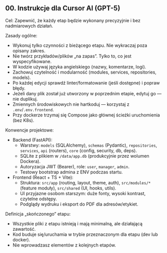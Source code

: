 ## 00. Instrukcje dla Cursor AI (GPT-5)

Cel: Zapewnić, że każdy etap będzie wykonany precyzyjnie i bez nadmiarowych działań.

Zasady ogólne:
- Wykonuj tylko czynności z bieżącego etapu. Nie wykraczaj poza opisany zakres.
- Nie twórz przykładów/plików „na zapas”. Tylko to, co jest wyspecyfikowane.
- W kodzie używaj języka angielskiego (nazwy, komentarze, logi).
- Zachowuj czytelność i modularność (modules, services, repositories, models).
- Po każdej edycji sprawdź linter/formatowanie (jeśli dostępne) i popraw błędy.
- Jeżeli dany plik został już utworzony w poprzednim etapie, edytuj go — nie duplikuj.
- Zmiennych środowiskowych nie hartkoduj — korzystaj z `.env`/`.env.frontend`.
- Przy dockerze trzymaj się Compose jako głównej ścieżki uruchomienia (bez K8s).

Konwencje projektowe:
- Backend (FastAPI):
  - Warstwy: `models` (SQLAlchemy), `schemas` (Pydantic), `repositories`, `services`, `api` (routers), `core` (config, security, db, deps).
  - SQLite z plikiem w `/data/app.db` (produkcyjnie przez wolumen Dockera).
  - Autoryzacja JWT (Bearer), role: `user`, `manager`, `admin`.
  - Testowy bootstrap admina z ENV podczas startu.
- Frontend (React + TS + Vite):
  - Struktura: `src/app` (routing, layout, theme, auth), `src/modules/*` (feature moduły), `src/shared` (UI, hooks, utils).
  - UI przyjazne osobom starszym: duże fonty, wysoki kontrast, czytelne odstępy.
  - Podglądy wydruku i eksport do PDF dla adresów/etykiet.

Definicja „skończonego” etapu:
- Wszystkie pliki z etapu istnieją i mają minimalną, ale działającą zawartość.
- Kod buduje się/uruchamia w trybie przeznaczonym dla etapu (dev lub docker).
- Nie wprowadzasz elementów z kolejnych etapów.


